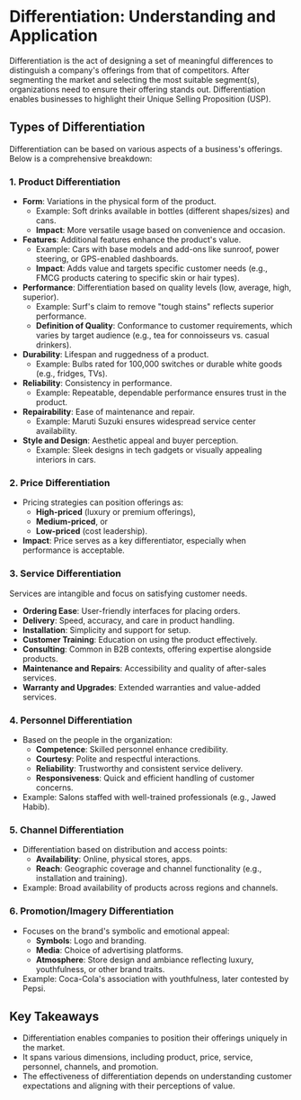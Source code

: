 # Differentiation: Understanding and Application

Differentiation is the act of designing a set of meaningful differences to distinguish a company's offerings from that of competitors. After segmenting the market and selecting the most suitable segment(s), organizations need to ensure their offering stands out. Differentiation enables businesses to highlight their Unique Selling Proposition (USP).

## Types of Differentiation

Differentiation can be based on various aspects of a business's offerings. Below is a comprehensive breakdown:

### 1. **Product Differentiation**
   - **Form**: Variations in the physical form of the product.
     - Example: Soft drinks available in bottles (different shapes/sizes) and cans.
     - **Impact**: More versatile usage based on convenience and occasion.
   - **Features**: Additional features enhance the product's value.
     - Example: Cars with base models and add-ons like sunroof, power steering, or GPS-enabled dashboards.
     - **Impact**: Adds value and targets specific customer needs (e.g., FMCG products catering to specific skin or hair types).
   - **Performance**: Differentiation based on quality levels (low, average, high, superior).
     - Example: Surf's claim to remove "tough stains" reflects superior performance.
     - **Definition of Quality**: Conformance to customer requirements, which varies by target audience (e.g., tea for connoisseurs vs. casual drinkers).
   - **Durability**: Lifespan and ruggedness of a product.
     - Example: Bulbs rated for 100,000 switches or durable white goods (e.g., fridges, TVs).
   - **Reliability**: Consistency in performance.
     - Example: Repeatable, dependable performance ensures trust in the product.
   - **Repairability**: Ease of maintenance and repair.
     - Example: Maruti Suzuki ensures widespread service center availability.
   - **Style and Design**: Aesthetic appeal and buyer perception.
     - Example: Sleek designs in tech gadgets or visually appealing interiors in cars.

### 2. **Price Differentiation**
   - Pricing strategies can position offerings as:
     - **High-priced** (luxury or premium offerings),
     - **Medium-priced**, or
     - **Low-priced** (cost leadership).
   - **Impact**: Price serves as a key differentiator, especially when performance is acceptable.

### 3. **Service Differentiation**
   Services are intangible and focus on satisfying customer needs.
   - **Ordering Ease**: User-friendly interfaces for placing orders.
   - **Delivery**: Speed, accuracy, and care in product handling.
   - **Installation**: Simplicity and support for setup.
   - **Customer Training**: Education on using the product effectively.
   - **Consulting**: Common in B2B contexts, offering expertise alongside products.
   - **Maintenance and Repairs**: Accessibility and quality of after-sales services.
   - **Warranty and Upgrades**: Extended warranties and value-added services.

### 4. **Personnel Differentiation**
   - Based on the people in the organization:
     - **Competence**: Skilled personnel enhance credibility.
     - **Courtesy**: Polite and respectful interactions.
     - **Reliability**: Trustworthy and consistent service delivery.
     - **Responsiveness**: Quick and efficient handling of customer concerns.
   - Example: Salons staffed with well-trained professionals (e.g., Jawed Habib).

### 5. **Channel Differentiation**
   - Differentiation based on distribution and access points:
     - **Availability**: Online, physical stores, apps.
     - **Reach**: Geographic coverage and channel functionality (e.g., installation and training).
   - Example: Broad availability of products across regions and channels.

### 6. **Promotion/Imagery Differentiation**
   - Focuses on the brand's symbolic and emotional appeal:
     - **Symbols**: Logo and branding.
     - **Media**: Choice of advertising platforms.
     - **Atmosphere**: Store design and ambiance reflecting luxury, youthfulness, or other brand traits.
   - Example: Coca-Cola's association with youthfulness, later contested by Pepsi.

## Key Takeaways
- Differentiation enables companies to position their offerings uniquely in the market.
- It spans various dimensions, including product, price, service, personnel, channels, and promotion.
- The effectiveness of differentiation depends on understanding customer expectations and aligning with their perceptions of value.

